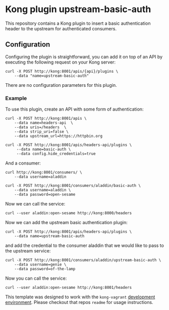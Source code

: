# Kong plugin upstream-basic-auth

This repository contains a Kong plugin to insert a basic authentication header
to the upstream for authenticated consumers.


## Configuration
Configuring the plugin is straightforward, you can add it on top of an API by executing the following request on your Kong server:

```
curl -X POST http://kong:8001/apis/{api}/plugins \
    --data "name=upstream-basic-auth" 
```

There are no configuration parameters for this plugin.



### Example
To use this plugin, create an API with some form of authentication:
```
curl -X POST http://kong:8001/apis \
    --data name=headers-api  \
    --data uris=/headers  \
    --data strip_uri=false \
    --data upstream_url=https://httpbin.org

curl -X POST http://kong:8001/apis/headers-api/plugins \
     --data name=basic-auth \
     --data config.hide_credentials=true

```

And a consumer:
```
curl http://kong:8001/consumers/ \
	--data username=aladdin

curl -X POST http://kong:8001/consumers/aladdin/basic-auth \
    --data username=aladdin \
    --data password=open-sesame
```

Now we can call the service:

```
curl --user aladdin:open-sesame http://kong:8000/headers
```

Now we can add the upstream basic authentication plugin:

```
curl -X POST http://kong:8001/apis/headers-api/plugins \
	--data name=upstream-basic-auth 
```

and add the credential to the consumer aladdin that we would like to pass to the upstream service:

```
curl -X POST http://kong:8001/consumers/aladdin/upstream-basic-auth \
    --data username=genie \
    --data password=of-the-lamp
```

Now you can call the service:

```
curl --user aladdin:open-sesame http://kong:8001/headers

```


This template was designed to work with the `kong-vagrant` 
[development environment](https://github.com/Mashape/kong-vagrant). Please
checkout that repos `readme` for usage instructions.
